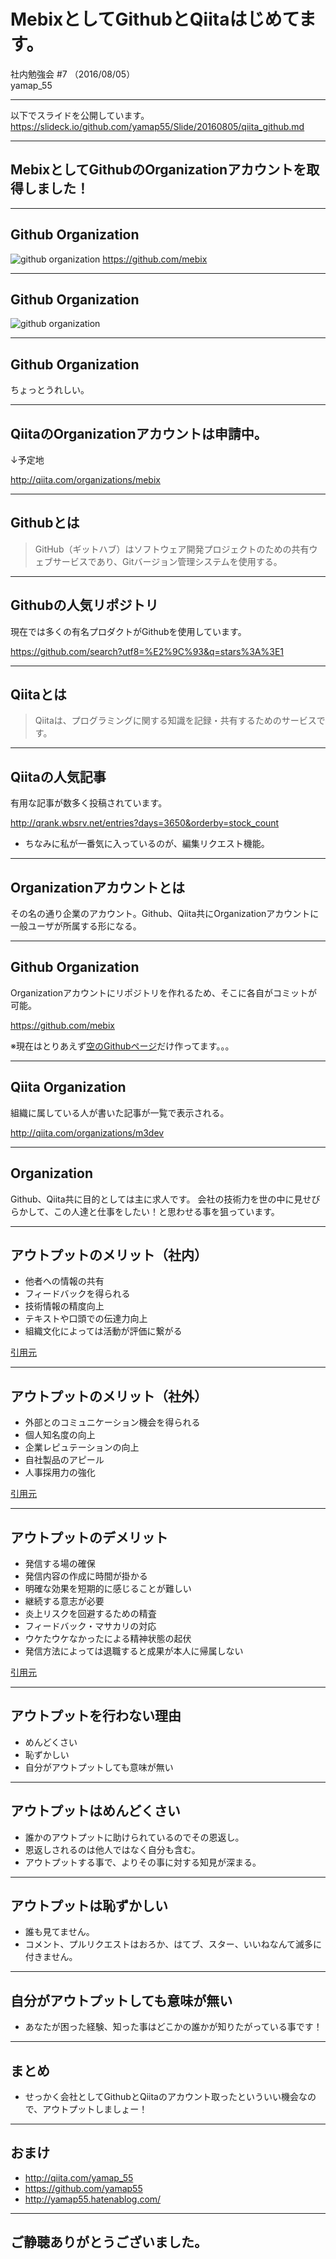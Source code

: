 # MebixとしてGithubとQiitaはじめてます。
社内勉強会 #7 （2016/08/05）  
yamap_55

---

以下でスライドを公開しています。
https://slideck.io/github.com/yamap55/Slide/20160805/qiita_github.md

---

## MebixとしてGithubのOrganizationアカウントを取得しました！

---

## Github Organization

![github organization](./pic3.jpeg)
https://github.com/mebix

---

## Github Organization

![github organization](./pic4.jpeg)

---

## Github Organization

ちょっとうれしい。

---

## QiitaのOrganizationアカウントは申請中。

↓予定地

http://qiita.com/organizations/mebix

---

## Githubとは

> GitHub（ギットハブ）はソフトウェア開発プロジェクトのための共有ウェブサービスであり、Gitバージョン管理システムを使用する。

---

## Githubの人気リポジトリ

現在では多くの有名プロダクトがGithubを使用しています。

https://github.com/search?utf8=%E2%9C%93&q=stars%3A%3E1

---

## Qiitaとは

> Qiitaは、プログラミングに関する知識を記録・共有するためのサービスです。

---

## Qiitaの人気記事

有用な記事が数多く投稿されています。

http://qrank.wbsrv.net/entries?days=3650&orderby=stock_count

- ちなみに私が一番気に入っているのが、編集リクエスト機能。

---

## Organizationアカウントとは
その名の通り企業のアカウント。Github、Qiita共にOrganizationアカウントに一般ユーザが所属する形になる。

---

## Github Organization
Organizationアカウントにリポジトリを作れるため、そこに各自がコミットが可能。

https://github.com/mebix

※現在はとりあえず[空のGithubページ](https://mebix.github.io/)だけ作ってます。。。

---

## Qiita Organization
組織に属している人が書いた記事が一覧で表示される。

http://qiita.com/organizations/m3dev

---

## Organization
Github、Qiita共に目的としては主に求人です。
会社の技術力を世の中に見せびらかして、この人達と仕事をしたい！と思わせる事を狙っています。

---

## アウトプットのメリット（社内）
- 他者への情報の共有
- フィードバックを得られる
- 技術情報の精度向上
- テキストや口頭での伝達力向上
- 組織文化によっては活動が評価に繋がる

[引用元](http://blog.father.gedow.net/2014/07/23/engineers-output/)

---

## アウトプットのメリット（社外）
- 外部とのコミュニケーション機会を得られる
- 個人知名度の向上
- 企業レピュテーションの向上
- 自社製品のアピール
- 人事採用力の強化

[引用元](http://blog.father.gedow.net/2014/07/23/engineers-output/)

---

## アウトプットのデメリット
- 発信する場の確保
- 発信内容の作成に時間が掛かる
- 明確な効果を短期的に感じることが難しい
- 継続する意志が必要
- 炎上リスクを回避するための精査
- フィードバック・マサカリの対応
- ウケたウケなかったによる精神状態の起伏
- 発信方法によっては退職すると成果が本人に帰属しない

[引用元](http://blog.father.gedow.net/2014/07/23/engineers-output/)

---

## アウトプットを行わない理由
- めんどくさい
- 恥ずかしい
- 自分がアウトプットしても意味が無い

---

## アウトプットはめんどくさい
- 誰かのアウトプットに助けられているのでその恩返し。
- 恩返しされるのは他人ではなく自分も含む。
- アウトプットする事で、よりその事に対する知見が深まる。

---

## アウトプットは恥ずかしい
- 誰も見てません。
- コメント、プルリクエストはおろか、はてブ、スター、いいねなんて滅多に付きません。

---

## 自分がアウトプットしても意味が無い
- あなたが困った経験、知った事はどこかの誰かが知りたがっている事です！

---

## まとめ
- せっかく会社としてGithubとQiitaのアカウント取ったといういい機会なので、アウトプットしましょー！

---

## おまけ

- http://qiita.com/yamap_55
- https://github.com/yamap55
- http://yamap55.hatenablog.com/

---

## ご静聴ありがとうございました。
